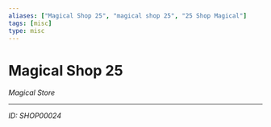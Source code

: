 ```yaml
---
aliases: ["Magical Shop 25", "magical shop 25", "25 Shop Magical"]
tags: [misc]
type: misc
---
```


# Magical Shop 25

*Magical Store*

---
*ID: SHOP00024*